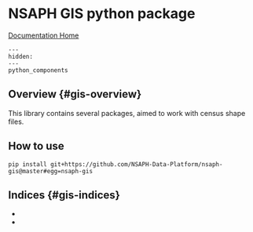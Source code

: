 # NSAPH GIS python package

[Documentation Home](https://nsaph-data-platform.github.io/nsaph-platform-docs/home.html)

```{toctree}
---
hidden:
---
python_components
```

## Overview {#gis-overview}

This library contains several packages, aimed to work with census shape files.

## How to use

`pip install git+https://github.com/NSAPH-Data-Platform/nsaph-gis@master#egg=nsaph-gis`




## Indices {#gis-indices}

* [](genindex)
* [](modindex)
